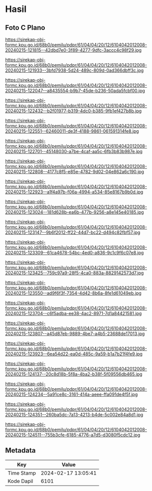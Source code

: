 # Hasil

## Foto C Plano

https://sirekap-obj-formc.kpu.go.id/68b0/pemilu/pdpr/61/04/04/20/12/6104042012008-20240215-121815--42dbd7e0-3f89-4277-9dfc-3accc4c98f29.jpg

https://sirekap-obj-formc.kpu.go.id/68b0/pemilu/pdpr/61/04/04/20/12/6104042012008-20240215-121933--3bfd7938-5d24-489c-809d-0ad366dbff3c.jpg

https://sirekap-obj-formc.kpu.go.id/68b0/pemilu/pdpr/61/04/04/20/12/6104042012008-20240215-122047--a8435554-b9b7-45de-b236-50ada5fcbf00.jpg

https://sirekap-obj-formc.kpu.go.id/68b0/pemilu/pdpr/61/04/04/20/12/6104042012008-20240215-122432--b2f01977-b319-4dc0-b385-9fb1ef427b8b.jpg

https://sirekap-obj-formc.kpu.go.id/68b0/pemilu/pdpr/61/04/04/20/12/6104042012008-20240215-122551--62460011-de3f-4188-9861-061591314fe8.jpg

https://sirekap-obj-formc.kpu.go.id/68b0/pemilu/pdpr/61/04/04/20/12/6104042012008-20240215-122701--45148030-a7be-4caf-aa5c-6fb3b83b987e.jpg

https://sirekap-obj-formc.kpu.go.id/68b0/pemilu/pdpr/61/04/04/20/12/6104042012008-20240215-122808--4177c8f5-e85e-4782-9d02-04e862a6c190.jpg

https://sirekap-obj-formc.kpu.go.id/68b0/pemilu/pdpr/61/04/04/20/12/6104042012008-20240215-122923--a1f4a97b-f06a-4994-a534-85e8167b9b0d.jpg

https://sirekap-obj-formc.kpu.go.id/68b0/pemilu/pdpr/61/04/04/20/12/6104042012008-20240215-123024--181d628b-ea6b-477b-9256-a8e145e40185.jpg

https://sirekap-obj-formc.kpu.go.id/68b0/pemilu/pdpr/61/04/04/20/12/6104042012008-20240215-123147--9b6f2012-ff22-44d7-bc22-d494c82fbf57.jpg

https://sirekap-obj-formc.kpu.go.id/68b0/pemilu/pdpr/61/04/04/20/12/6104042012008-20240215-123309--61ca4678-54bc-4ed0-a836-9c1c9f6c07e8.jpg

https://sirekap-obj-formc.kpu.go.id/68b0/pemilu/pdpr/61/04/04/20/12/6104042012008-20240215-123425--759c97a9-28f5-4ca0-883a-8829142573d7.jpg

https://sirekap-obj-formc.kpu.go.id/68b0/pemilu/pdpr/61/04/04/20/12/6104042012008-20240215-123550--ad9f6f3f-7354-4d42-8b6a-8fe1d61049eb.jpg

https://sirekap-obj-formc.kpu.go.id/68b0/pemilu/pdpr/61/04/04/20/12/6104042012008-20240215-123704--c6f5adba-ee38-4ac2-8971-7d1a84421581.jpg

https://sirekap-obj-formc.kpu.go.id/68b0/pemilu/pdpr/61/04/04/20/12/6104042012008-20240215-123807--a45d87eb-9889-4be7-a4b5-23688de17013.jpg

https://sirekap-obj-formc.kpu.go.id/68b0/pemilu/pdpr/61/04/04/20/12/6104042012008-20240215-123923--6ea54d22-ea0d-485c-9a59-b1a7b21f4fe9.jpg

https://sirekap-obj-formc.kpu.go.id/68b0/pemilu/pdpr/61/04/04/20/12/6104042012008-20240215-124137--20c8d18b-5f8a-4ba2-b38f-5f09556db465.jpg

https://sirekap-obj-formc.kpu.go.id/68b0/pemilu/pdpr/61/04/04/20/12/6104042012008-20240215-124234--5a91ce8c-3161-414a-aeee-ffa091de4f5f.jpg

https://sirekap-obj-formc.kpu.go.id/68b0/pemilu/pdpr/61/04/04/20/12/6104042012008-20240215-124351--260ba5dc-7a13-4213-b4de-5c002e84a8d1.jpg

https://sirekap-obj-formc.kpu.go.id/68b0/pemilu/pdpr/61/04/04/20/12/6104042012008-20240215-124511--755b3cfe-6185-4776-a7d5-d3080f5cdc12.jpg


## Metadata

| Key        | Value               |
| ---------- | ------------------- |
| Time Stamp | 2024-02-17 13:05:41 |
| Kode Dapil | 6101                |



